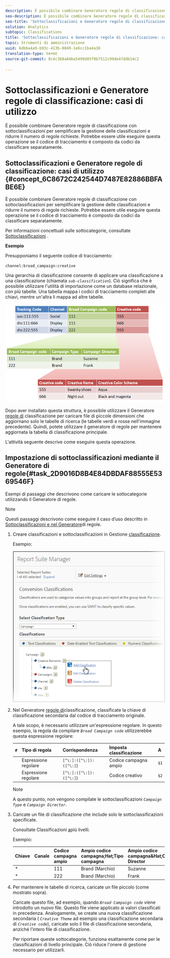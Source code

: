 ```yaml
---
description: È possibile combinare Generatore regole di classificazione con sottoclassificazioni per semplificare la gestione delle classificazioni e ridurre il numero di regole richieste. Potrebbe essere utile eseguire questa operazione se il codice di tracciamento è composto da codici da classificare separatamente.
seo-description: È possibile combinare Generatore regole di classificazione con sottoclassificazioni per semplificare la gestione delle classificazioni e ridurre il numero di regole richieste. Potrebbe essere utile eseguire questa operazione se il codice di tracciamento è composto da codici da classificare separatamente.
seo-title: 'Sottoclassificazioni e Generatore regole di classificazione: casi di utilizzo'
solution: Analytics
subtopic: Classifications
title: 'Sottoclassificazioni e Generatore regole di classificazione: casi di utilizzo'
topic: Strumenti di amministrazione
uuid: 6db6a4a9-b93c-413b-8049-1e6cc1ba4a38
translation-type: tm+mt
source-git-commit: 8c4c368a84ba5499d85f0b7512c99de47ddb14c2

---
```



# Sottoclassificazioni e Generatore regole di classificazione: casi di utilizzo

È possibile combinare Generatore regole di classificazione con sottoclassificazioni per semplificare la gestione delle classificazioni e ridurre il numero di regole richieste. Potrebbe essere utile eseguire questa operazione se il codice di tracciamento è composto da codici da classificare separatamente.

## Sottoclassificazioni e Generatore regole di classificazione: casi di utilizzo {#concept_6C8672C242544D7487E82886BBFABE6E}

È possibile combinare Generatore regole di classificazione con sottoclassificazioni per semplificare la gestione delle classificazioni e ridurre il numero di regole richieste. Potrebbe essere utile eseguire questa operazione se il codice di tracciamento è composto da codici da classificare separatamente.

Per informazioni concettuali sulle sottocategorie, consultate [Sottoclassificazioni](/help/components/c-classifications2/c-sub-classifications.md) .

**Esempio**

Presupponiamo il seguente codice di tracciamento:

`channel:broad_campaign:creative`

Una gerarchia di classificazione consente di applicare una classificazione a una classificazione (chiamata *`sub-classification`*). Ciò significa che è possibile utilizzare l'utilità di importazione come un database relazionale, con più tabelle. Una tabella mappa i codici di tracciamento completi alle chiavi, mentre un'altra li mappa ad altre tabelle.

![](assets/sub_class_table.png)

Dopo aver installato questa struttura, è possibile utilizzare il Generatore [regole di](/help/components/c-classifications2/crb/classification-rule-builder.md) classificazione per caricare file di piccole dimensioni che aggiornano solo le tabelle di ricerca (le tabelle verdi e rosse nell'immagine precedente). Quindi, potete utilizzare il generatore di regole per mantenere aggiornata la tabella di classificazione principale.

L'attività seguente descrive come eseguire questa operazione.

## Impostazione di sottoclassificazioni mediante il Generatore di regole{#task_2D9016D8B4E84DBDAF88555E5369546F}

<!-- 

t_rule_builder_subclass.xml

 -->

Esempi di passaggi che descrivono come caricare le sottocategorie utilizzando il Generatore di regole.

>[!NOTE]
>
> Questi passaggi descrivono come eseguire il caso d’uso descritto in [Sottoclassificazioni e nel Generatore](/help/components/c-classifications2/crb/sub-classification-rule-builder.md)di regole.

1. Creare classificazioni e sottoclassificazioni in Gestione [classificazione](https://marketing.adobe.com/resources/help/en_US/reference/classifications.html).

   Esempio:

   ![Informazioni sul passaggio](assets/sub_class_create.png)

1. Nel Generatore [regole di](/help/components/c-classifications2/crb/classification-rule-builder.md)classificazione, classificate la chiave di classificazione secondaria dal codice di tracciamento originale.

   A tale scopo, è necessario utilizzare un'espressione regolare. In questo esempio, la regola da compilare *`Broad Campaign code`* utilizzerebbe questa espressione regolare:

   | `#` | Tipo di regola | Corrispondenza | Imposta classificazione | A |
   |---|---|---|---|---|
   |  | Espressione regolare | `[^\:]:([^\:]):([^\:]`) | Codice campagna ampio | `$1` |
   |  | Espressione regolare | `[^\:]:([^\:]):([^\:]`) | Codice creativo | `$2` |

   >[!NOTE]
   >
   >A questo punto, non vengono compilate le sottoclassificazioni *`Campaign Type`* e *`Campaign Director`*.

1. Caricate un file di classificazione che include solo le sottoclassificazioni specificate.

   Consultate Classificazioni [a](/help/components/c-classifications2/c-sub-classifications.md)più livelli.

   Esempio:

   | Chiave | Canale | Codice campagna ampio | Ampio codice campagna;Hat;Tipo campagna | Ampio codice campagna&amp;Hat;Campaign Director | ... |
   |---|---|---|---|---|---|
   | * |  | 111 | Brand (Marchio) | Suzanne |  |
   | * |  | 222 | Brand (Marchio) | Frank |  |

1. Per mantenere le tabelle di ricerca, caricate un file piccolo (come mostrato sopra).

   Caricate questo file, ad esempio, quando *`Broad Campaign code`* viene introdotto un nuovo file. Questo file viene applicato ai valori classificati in precedenza. Analogamente, se create una nuova classificazione secondaria ( *`Creative Theme`* ad esempio una classificazione secondaria di *`Creative code`*), caricate solo il file di classificazione secondaria, anziché l’intero file di classificazione.

   Per riportare queste sottocategorie, funziona esattamente come per le classificazioni di livello principale. Ciò riduce l'onere di gestione necessario per utilizzarli.

